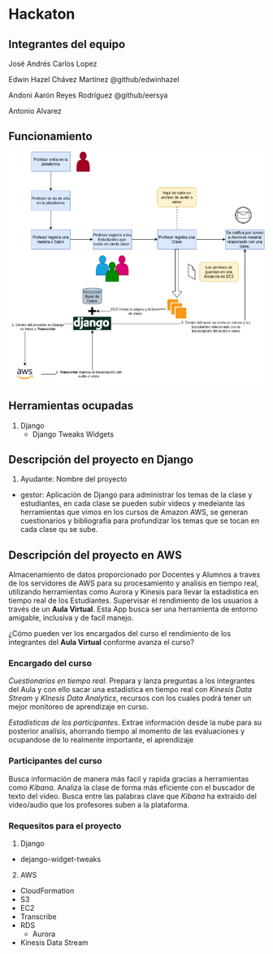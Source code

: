 # Hackaton

## Integrantes del equipo

José Andrés Carlos Lopez 

Edwin Hazel Chávez Martínez @github/edwinhazel

Andoni Aarón Reyes Rodríguez @github/eersya

Antonio Alvarez

## Funcionamiento
![Digrama que describe el funcoionamiento del proyecto](DiagramaFuncionamiento.png)

##  Herramientas ocupadas

1. Django
   - Django Tweaks Widgets
	
## Descripción del proyecto en Django

1. Ayudante: Nombre del proyecto 
- gestor: Aplicación de Django para administrar los temas de la clase y estudiantes, en cada clase se pueden subir videos y medeiante las herramientas que vimos en los cursos de Amazon AWS, se generan cuestionarios y bibliografía para profundizar los temas que se tocan en cada clase qu se sube.

## Descripción del proyecto en AWS

Almacenamiento de datos proporcionado por Docentes y Alumnos a traves de los servidores de AWS para su procesamiento y analisis en tiempo real, utilizando herramientas como Aurora y Kinesis para llevar la estadistica en tiempo real de los Estudiantes. Supervisar el rendimiento de los usuarios a través de un **Aula Virtual**. Esta App busca ser una herramienta de entorno amigable, inclusiva y de facíl manejo. 

¿Cómo pueden ver los encargados del curso el rendimiento de los integrantes del **Aula Virtual** conforme avanza el curso?


### Encargado del curso

*Cuestionarios en tiempo real*. Prepara y lanza preguntas a los integrantes del Aula y con ello sacar una estadistica en tiempo real con *Kinesis Data Stream* y *KInesis Data Analytics*, recursos con los cuales podrá tener un mejor monitoreo de aprendizaje en curso. 

*Estadisticas de los participantes*. Extrae información desde la nube para su posterior analísis, ahorrando tiempo al momento de las evaluaciones y ocupandose de lo realmente importante, el aprendizaje 

### Participantes del curso

Busca información de manera más facil y rapida gracias a herramientas como *Kibana*. Analiza la clase de forma más eficiente con el buscador de texto del video. Busca entre las palabras clave que *Kibana* ha extraido del video/audio que los profesores suben a la plataforma. 



### Requesitos para el proyecto
1. Django
- dejango-widget-tweaks
2. AWS
- CloudFormation
- S3
- EC2
- Transcribe
- RDS
	* Aurora
- Kinesis Data Stream

